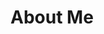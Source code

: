 # About Me 
<!--


Here are some ideas to get you started:

- 🔭 I’m currently working on my studies
- 🌱 I’m currently learning Information Systems
- 👯 I’m looking to collaborate on entrepreneurial businesses 
- 🤔 I’m looking for help with GitHub
- 💬 Ask me about football
- 📫 How to reach me: Cell Phone 
- 😄 Pronouns: N/A
- ⚡ Fun fact: I'm 6ft2
-->
